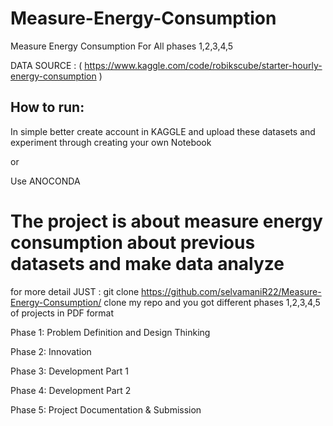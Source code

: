 # Measure-Energy-Consumption
Measure Energy Consumption For All phases 1,2,3,4,5

DATA SOURCE : ( https://www.kaggle.com/code/robikscube/starter-hourly-energy-consumption )

## How to run:

In simple better create account in KAGGLE and upload these datasets and experiment through creating your own Notebook

or 

Use ANOCONDA 


# The project is about measure energy consumption about previous datasets and make data analyze

for more detail JUST : git clone https://github.com/selvamaniR22/Measure-Energy-Consumption/
clone my repo and you got different phases 1,2,3,4,5 of projects in PDF format 


Phase 1: Problem Definition and Design Thinking

Phase 2: Innovation

Phase 3: Development Part 1

Phase 4: Development Part 2

Phase 5: Project Documentation & Submission



